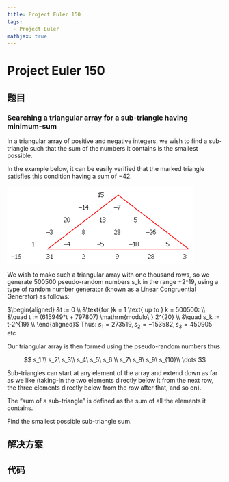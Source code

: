 ```yaml
---
title: Project Euler 150
tags:
  - Project Euler
mathjax: true
---
```

<escape><!-- more --></escape>


# Project Euler 150
## 题目
### Searching a triangular array for a sub-triangle having minimum-sum
In a triangular array of positive and negative integers, we wish to find a sub-triangle such that the sum of the numbers it contains is the smallest possible.

In the example below, it can be easily verified that the marked triangle satisfies this condition having a sum of $-42$.

![](../images/p150.gif)

We wish to make such a triangular array with one thousand rows, so we generate 500500 pseudo-random numbers s_k in the range ±2^19, using a type of random number generator (known as a Linear Congruential Generator) as follows:

$\begin{aligned}
&t := 0 \\
&\text{for }k = 1 \text{ up to } k = 500500: \\
&\quad t := (615949*t + 797807) \mathrm{modulo\ } 2^{20} \\
&\quad s_k := t-2^{19} \\
\end{aligned}$
Thus: $s_1 = 273519, s_2 = -153582, s_3 = 450905$ etc

Our triangular array is then formed using the pseudo-random numbers thus:

$$
s_1 \\
s_2\ s_3\\
s_4\ s_5\ s_6 \\
s_7\ s_8\ s_9\ s_{10}\\
\dots
$$

Sub-triangles can start at any element of the array and extend down as far as we like (taking-in the two elements directly below it from the next row, the three elements directly below from the row after that, and so on).

The “sum of a sub-triangle” is defined as the sum of all the elements it contains.

Find the smallest possible sub-triangle sum.


## 解决方案


## 代码


